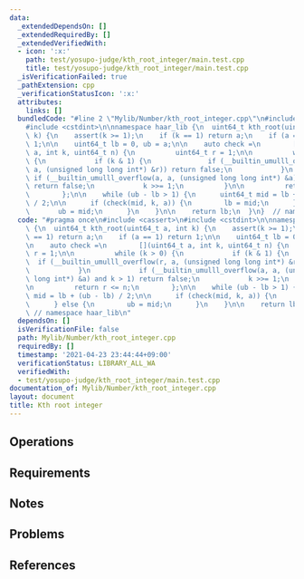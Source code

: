 ```yaml
---
data:
  _extendedDependsOn: []
  _extendedRequiredBy: []
  _extendedVerifiedWith:
  - icon: ':x:'
    path: test/yosupo-judge/kth_root_integer/main.test.cpp
    title: test/yosupo-judge/kth_root_integer/main.test.cpp
  _isVerificationFailed: true
  _pathExtension: cpp
  _verificationStatusIcon: ':x:'
  attributes:
    links: []
  bundledCode: "#line 2 \"Mylib/Number/kth_root_integer.cpp\"\n#include <cassert>\n\
    #include <cstdint>\n\nnamespace haar_lib {\n  uint64_t kth_root(uint64_t a, int\
    \ k) {\n    assert(k >= 1);\n    if (k == 1) return a;\n    if (a == 1) return\
    \ 1;\n\n    uint64_t lb = 0, ub = a;\n\n    auto check =\n        [](uint64_t\
    \ a, int k, uint64_t n) {\n          uint64_t r = 1;\n\n          while (k > 0)\
    \ {\n            if (k & 1) {\n              if (__builtin_umulll_overflow(r,\
    \ a, (unsigned long long int*) &r)) return false;\n            }\n           \
    \ if (__builtin_umulll_overflow(a, a, (unsigned long long int*) &a) and k > 1)\
    \ return false;\n            k >>= 1;\n          }\n\n          return r <= n;\n\
    \        };\n\n    while (ub - lb > 1) {\n      uint64_t mid = lb + (ub - lb)\
    \ / 2;\n\n      if (check(mid, k, a)) {\n        lb = mid;\n      } else {\n \
    \       ub = mid;\n      }\n    }\n\n    return lb;\n  }\n}  // namespace haar_lib\n"
  code: "#pragma once\n#include <cassert>\n#include <cstdint>\n\nnamespace haar_lib\
    \ {\n  uint64_t kth_root(uint64_t a, int k) {\n    assert(k >= 1);\n    if (k\
    \ == 1) return a;\n    if (a == 1) return 1;\n\n    uint64_t lb = 0, ub = a;\n\
    \n    auto check =\n        [](uint64_t a, int k, uint64_t n) {\n          uint64_t\
    \ r = 1;\n\n          while (k > 0) {\n            if (k & 1) {\n            \
    \  if (__builtin_umulll_overflow(r, a, (unsigned long long int*) &r)) return false;\n\
    \            }\n            if (__builtin_umulll_overflow(a, a, (unsigned long\
    \ long int*) &a) and k > 1) return false;\n            k >>= 1;\n          }\n\
    \n          return r <= n;\n        };\n\n    while (ub - lb > 1) {\n      uint64_t\
    \ mid = lb + (ub - lb) / 2;\n\n      if (check(mid, k, a)) {\n        lb = mid;\n\
    \      } else {\n        ub = mid;\n      }\n    }\n\n    return lb;\n  }\n} \
    \ // namespace haar_lib\n"
  dependsOn: []
  isVerificationFile: false
  path: Mylib/Number/kth_root_integer.cpp
  requiredBy: []
  timestamp: '2021-04-23 23:44:44+09:00'
  verificationStatus: LIBRARY_ALL_WA
  verifiedWith:
  - test/yosupo-judge/kth_root_integer/main.test.cpp
documentation_of: Mylib/Number/kth_root_integer.cpp
layout: document
title: Kth root integer
---
```


## Operations

## Requirements

## Notes

## Problems

## References

